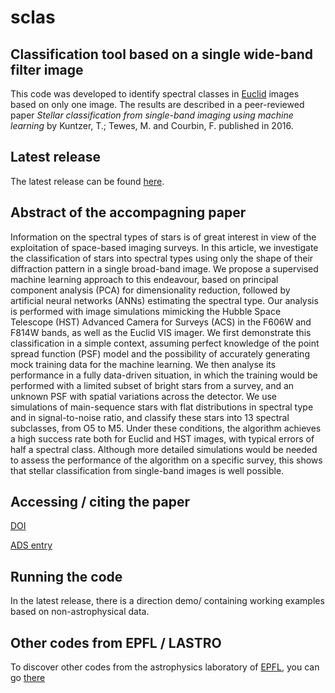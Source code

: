 # sclas
## Classification tool based on a single wide-band filter image

This code was developed to identify spectral classes in [Euclid](http://www.euclid-ec.org/) images based on only one image. The results are described in a peer-reviewed paper _Stellar classification from single-band imaging using machine learning_ by Kuntzer, T.; Tewes, M. and Courbin, F. published in 2016.

## Latest release

The latest release can be found [here](sclas-1.0beta.tar.gz).

## Abstract of the accompagning paper
Information on the spectral types of stars is of great interest in view of the exploitation of space-based imaging surveys. In this article, we investigate the classification of stars into spectral types using only the shape of their diffraction pattern in a single broad-band image. We propose a supervised machine learning approach to this endeavour, based on principal component analysis (PCA) for dimensionality reduction, followed by artificial neural networks (ANNs) estimating the spectral type. Our analysis is performed with image simulations mimicking the Hubble Space Telescope (HST) Advanced Camera for Surveys (ACS) in the F606W and F814W bands, as well as the Euclid VIS imager. We first demonstrate this classification in a simple context, assuming perfect knowledge of the point spread function (PSF) model and the possibility of accurately generating mock training data for the machine learning. We then analyse its performance in a fully data-driven situation, in which the training would be performed with a limited subset of bright stars from a survey, and an unknown PSF with spatial variations across the detector. We use simulations of main-sequence stars with flat distributions in spectral type and in signal-to-noise ratio, and classify these stars into 13 spectral subclasses, from O5 to M5. Under these conditions, the algorithm achieves a high success rate both for Euclid and HST images, with typical errors of half a spectral class. Although more detailed simulations would be needed to assess the performance of the algorithm on a specific survey, this shows that stellar classification from single-band images is well possible. 

## Accessing / citing the paper
[DOI](http://dx.doi.org/10.1051/0004-6361/201628660)

[ADS entry](http://adsabs.harvard.edu/abs/2016A%26A...591A..54K)

## Running the code

In the latest release, there is a direction demo/ containing working examples based on non-astrophysical data.

## Other codes from EPFL / LASTRO

To discover other codes from the astrophysics laboratory of [EPFL](www.epfl.ch), you can go [there](http://lastro.epfl.ch/software)

